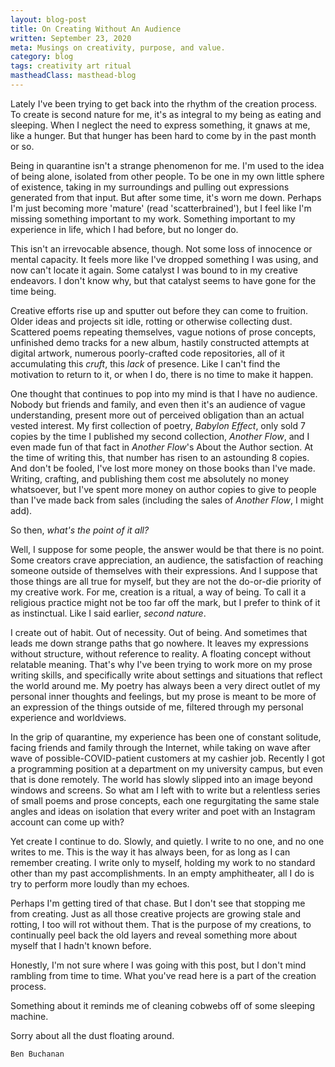 ```yaml
---
layout: blog-post
title: On Creating Without An Audience
written: September 23, 2020
meta: Musings on creativity, purpose, and value.
category: blog
tags: creativity art ritual
mastheadClass: masthead-blog
---
```


Lately I've been trying to get back into the rhythm of the creation process. To create is second nature for me, it's as integral to my being as eating and sleeping. When I neglect the need to express something, it gnaws at me, like a hunger. But that hunger has been hard to come by in the past month or so.

Being in quarantine isn't a strange phenomenon for me. I'm used to the idea of being alone, isolated from other people. To be one in my own little sphere of existence, taking in my surroundings and pulling out expressions generated from that input. But after some time, it's worn me down. Perhaps I'm just becoming more 'mature' (read 'scatterbrained'), but I feel like I'm missing something important to my work. Something important to my experience in life, which I had before, but no longer do.

This isn't an irrevocable absence, though. Not some loss of innocence or mental capacity. It feels more like I've dropped something I was using, and now can't locate it again. Some catalyst I was bound to in my creative endeavors. I don't know why, but that catalyst seems to have gone for the time being.

Creative efforts rise up and sputter out before they can come to fruition. Older ideas and projects sit idle, rotting or otherwise collecting dust. Scattered poems repeating themselves, vague notions of prose concepts, unfinished demo tracks for a new album, hastily constructed attempts at digital artwork, numerous poorly-crafted code repositories, all of it accumulating this _cruft_, this _lack_ of presence. Like I can't find the motivation to return to it, or when I do, there is no time to make it happen.

One thought that continues to pop into my mind is that I have no audience. Nobody but friends and family, and even then it's an audience of vague understanding, present more out of perceived obligation than an actual vested interest. My first collection of poetry, _Babylon Effect_, only sold 7 copies by the time I published my second collection, _Another Flow_, and I even made fun of that fact in _Another Flow_'s About the Author section. At the time of writing this, that number has risen to an astounding 8 copies. And don't be fooled, I've lost more money on those books than I've made. Writing, crafting, and publishing them cost me absolutely no money whatsoever, but I've spent more money on author copies to give to people than I've made back from sales (including the sales of _Another Flow_, I might add).

So then, _what's the point of it all?_

Well, I suppose for some people, the answer would be that there is no point. Some creators crave appreciation, an audience, the satisfaction of reaching someone outside of themselves with their expressions. And I suppose that those things are all true for myself, but they are not the do-or-die priority of my creative work. For me, creation is a ritual, a way of being. To call it a religious practice might not be too far off the mark, but I prefer to think of it as instinctual. Like I said earlier, _second nature_.

I create out of habit. Out of necessity. Out of being. And sometimes that leads me down strange paths that go nowhere. It leaves my expressions without structure, without reference to reality. A floating concept without relatable meaning. That's why I've been trying to work more on my prose writing skills, and specifically write about settings and situations that reflect the world around me. My poetry has always been a very direct outlet of my personal inner thoughts and feelings, but my prose is meant to be more of an expression of the things outside of me, filtered through my personal experience and worldviews.

In the grip of quarantine, my experience has been one of constant solitude, facing friends and family through the Internet, while taking on wave after wave of possible-COVID-patient customers at my cashier job. Recently I got a programming position at a department on my university campus, but even that is done remotely. The world has slowly slipped into an image beyond windows and screens. So what am I left with to write but a relentless series of small poems and prose concepts, each one regurgitating the same stale angles and ideas on isolation that every writer and poet with an Instagram account can come up with?

Yet create I continue to do. Slowly, and quietly. I write to no one, and no one writes to me. This is the way it has always been, for as long as I can remember creating. I write only to myself, holding my work to no standard other than my past accomplishments. In an empty amphitheater, all I do is try to perform more loudly than my echoes.

Perhaps I'm getting tired of that chase. But I don't see that stopping me from creating. Just as all those creative projects are growing stale and rotting, I too will rot without them. That is the purpose of my creations, to continually peel back the old layers and reveal something more about myself that I hadn't known before.

Honestly, I'm not sure where I was going with this post, but I don't mind rambling from time to time. What you've read here is a part of the creation process.

Something about it reminds me of cleaning cobwebs off of some sleeping machine.

Sorry about all the dust floating around.

    Ben Buchanan
